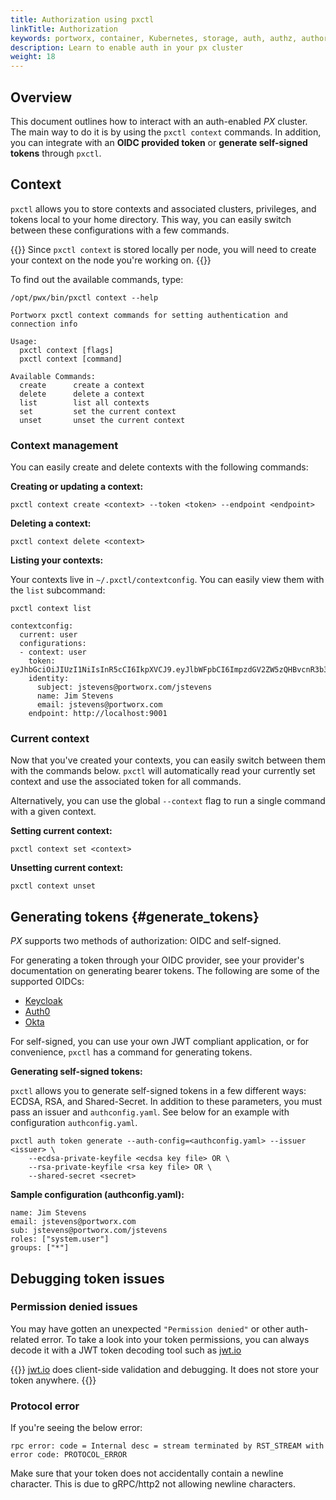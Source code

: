 ```yaml
---
title: Authorization using pxctl
linkTitle: Authorization
keywords: portworx, container, Kubernetes, storage, auth, authz, authorization, authentication, login, token, oidc, context, generate, self-signed, jwt, shared-secret, security
description: Learn to enable auth in your px cluster
weight: 18
---
```


## Overview

This document outlines how to interact with an auth-enabled _PX_ cluster. The main way to do it is by using the `pxctl context` commands. In addition, you can integrate with an __OIDC provided token__ or __generate self-signed tokens__ through `pxctl`.

## Context

`pxctl` allows you to store contexts and associated clusters, privileges, and tokens local to your home directory. This way, you can easily switch between these configurations with a few commands.

{{<info>}}
Since `pxctl context` is stored locally per node, you will need to create your context on the node you're working on.
{{</info>}}

To find out the available commands, type:

```text
/opt/pwx/bin/pxctl context --help
```

```output
Portworx pxctl context commands for setting authentication and connection info

Usage:
  pxctl context [flags]
  pxctl context [command]

Available Commands:
  create      create a context
  delete      delete a context
  list        list all contexts
  set         set the current context
  unset       unset the current context

```

### Context management

You can easily create and delete contexts with the following commands:

__Creating or updating a context:__

```text
pxctl context create <context> --token <token> --endpoint <endpoint>
```

__Deleting a context:__

```text
pxctl context delete <context>
```

__Listing your contexts:__

Your contexts live in `~/.pxctl/contextconfig`. You can easily view them with the `list` subcommand:

```text
pxctl context list
```

```output
contextconfig:
  current: user
  configurations:
  - context: user
    token: eyJhbGciOiJIUzI1NiIsInR5cCI6IkpXVCJ9.eyJlbWFpbCI6ImpzdGV2ZW5zQHBvcnR3b3J4LmNvbSIsImV4cCI6MTU1MzcyNTMyMSwiZ3JvdXBzIjpbInB4LWVuZ2luZWVyaW5nIiwia3ViZXJuZXRlcy1jc2kiXSwiaWF0IjoxNTUzNjM4OTIxLCJpc3MiOiJwb3J0d29yeC5jb20iLCJuYW1lIjoiSmltIFN0ZXZlbnMiLCJyb2xlcyI6WyJzeXN0ZW0udXNlciJdLCJzdWIiOiJqc3RldmVuc0Bwb3J0d29yeC5jb20vanN0ZXZlbnMifQ.pZDbCIL7ldcImvIaNSjk18Ah3LqxX63MV378NiauRwk
    identity:
      subject: jstevens@portworx.com/jstevens
      name: Jim Stevens
      email: jstevens@portworx.com
    endpoint: http://localhost:9001
```


### Current context

Now that you've created your contexts, you can easily switch between them with the commands below. `pxctl` will automatically read your currently set context and use the associated token for all commands.

Alternatively, you can use the global `--context` flag to run a single command with a given context.

__Setting current context:__

```text
pxctl context set <context>
```

__Unsetting current context:__

```text
pxctl context unset
```

## Generating tokens {#generate_tokens}
_PX_ supports two methods of authorization: OIDC and self-signed.

For generating a token through your OIDC provider, see your provider's
documentation on generating bearer tokens. The following are some of the
supported OIDCs:

* [Keycloak](https://www.keycloak.org/docs/latest/server_development/index.html#admin-rest-api)
* [Auth0](https://auth0.com/docs/api/authentication#get-token)
* [Okta](https://developer.okta.com/docs/api/getting_started/getting_a_token/#token-expiration)

For self-signed, you can use your own JWT compliant application, or for
convenience, `pxctl` has a command for generating tokens.

__Generating self-signed tokens:__

`pxctl` allows you to generate self-signed tokens in a few different ways:
ECDSA, RSA, and Shared-Secret. In addition to these parameters, you must pass an
issuer and `authconfig.yaml`. See below for an example with configuration
`authconfig.yaml`.

```text
pxctl auth token generate --auth-config=<authconfig.yaml> --issuer <issuer> \
    --ecdsa-private-keyfile <ecdsa key file> OR \
    --rsa-private-keyfile <rsa key file> OR \
    --shared-secret <secret>
```

__Sample configuration (authconfig.yaml):__

```text
name: Jim Stevens
email: jstevens@portworx.com
sub: jstevens@portworx.com/jstevens
roles: ["system.user"]
groups: ["*"]
```

## Debugging token issues

### Permission denied issues
You may have gotten an unexpected `"Permission denied"` or other auth-related error. To take a look into your token permissions, you can always decode it with a JWT token decoding tool such as [jwt.io](https://jwt.io/)

{{<info>}}
[jwt.io](https://jwt.io/) does client-side validation and debugging. It does not store your token anywhere.
{{</info>}}


### Protocol error
If you're seeing the below error:

`rpc error: code = Internal desc = stream terminated by RST_STREAM with error code: PROTOCOL_ERROR`

Make sure that your token does not accidentally contain a newline character. This is due to gRPC/http2 not allowing newline characters.
